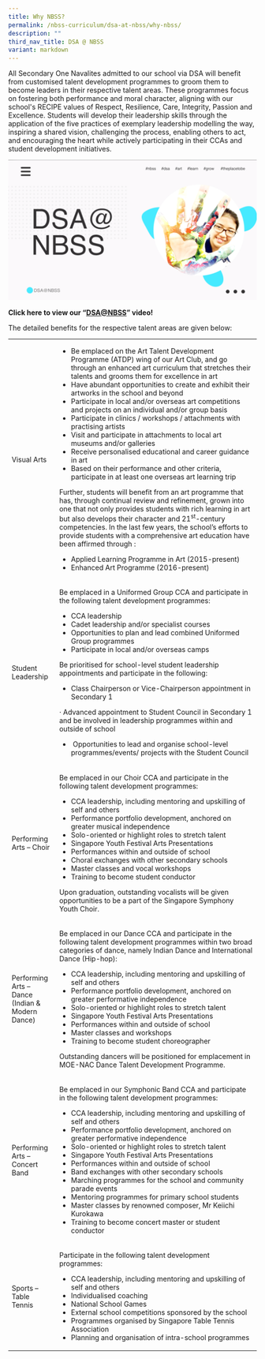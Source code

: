 ```yaml
---
title: Why NBSS?
permalink: /nbss-curriculum/dsa-at-nbss/why-nbss/
description: ""
third_nav_title: DSA @ NBSS
variant: markdown
---
```

<p>All Secondary One Navalites admitted to our school via DSA will benefit from customised talent development programmes to groom them to become leaders in their respective talent areas. These programmes focus on fostering both performance and moral character, aligning with our school's RECIPE values of Respect, Resilience, Care, Integrity, Passion and Excellence. Students will develop their leadership skills through the application of the five practices of exemplary leadership modelling the way, inspiring a shared vision, challenging the process, enabling others to act, and encouraging the heart while actively participating in their CCAs and student development initiatives.</p>
<img src="/images/y1.png">
<p><strong>Click here to view our “<a href="https://www.youtube.com/watch?v=dz-6f1xY22E&amp;feature=youtu.be">DSA@NBSS</a></strong><strong>” video!</strong></p>
<p>The detailed benefits for the respective talent areas are given below:</p>
<table>
<tbody>
<tr>
<td width="87">
<p>Visual Arts</p>
</td>
<td width="514">
<ul>
<li>Be emplaced on the Art Talent Development Programme (ATDP) wing of our Art Club, and go through an enhanced art curriculum that stretches their talents and grooms them for excellence in art</li>
<li>Have abundant opportunities to create and exhibit their artworks in the school and beyond</li>
<li>Participate in local and/or overseas art competitions and projects on an individual and/or group basis</li>
<li>Participate in clinics / workshops / attachments with practising artists</li>
<li>Visit and participate in attachments to local art museums and/or galleries</li>
<li>Receive personalised educational and career guidance in art</li>
<li>Based on their performance and other criteria, participate in at least one overseas art learning trip</li>
</ul>
<p>Further, students will benefit from an art programme that has, through continual review and refinement, grown into one that not only provides students with rich learning in art but also develops their character and 21<sup>st</sup>-century competencies. In the last few years, the school’s efforts to provide students with a comprehensive art education have been affirmed through :</p>
<ul>

<li>Applied Learning Programme in Art (2015-present)</li>
<li>Enhanced Art Programme (2016-present)</li>
</ul>
</td>
</tr>
<tr>
<td width="87">
<p>Student Leadership</p>
</td>
<td width="514">
<p>Be emplaced in a Uniformed Group CCA and participate in the following talent development programmes:</p>
<ul>
<li>CCA leadership</li>
<li>Cadet leadership and/or specialist courses</li>
<li>Opportunities to plan and lead combined Uniformed Group programmes</li>
<li>Participate in local and/or overseas camps</li>
</ul>
<p>Be prioritised for school-level student leadership appointments and participate in the following:</p>
<ul>
<li>Class Chairperson or Vice-Chairperson appointment in Secondary 1</li>
</ul>
<p>· Advanced appointment to Student Council in Secondary 1 and be involved in leadership programmes within and outside of school</p>
<ul>
<li>&nbsp;Opportunities to lead and organise school-level programmes/events/ projects with the Student Council&nbsp;</li>
</ul>
</td>
</tr>
<tr>
<td width="87">
<p>Performing Arts – Choir</p>
</td>
<td width="514">
<p>Be emplaced in our Choir CCA and participate in the following talent development programmes:</p>
<ul>
<li>CCA leadership, including mentoring and upskilling of self and others</li>
<li>Performance portfolio development, anchored on greater musical independence</li>
<li>Solo-oriented or highlight roles to stretch talent</li>
<li>Singapore Youth Festival Arts Presentations</li>
<li>Performances within and outside of school</li>
<li>Choral exchanges with other secondary schools</li>
<li>Master classes and vocal workshops</li>
<li>Training to become student conductor</li>
</ul>
<p>Upon graduation, outstanding vocalists will be given opportunities to be a part of the Singapore Symphony Youth Choir.</p>
</td>
</tr>
<tr>
<td width="87">
<p>Performing Arts – Dance (Indian &amp; Modern Dance)</p>
</td>
<td width="514">
<p>Be emplaced in our Dance CCA and participate in the following talent development programmes within two broad categories of dance, namely Indian Dance and International Dance (Hip-hop):</p>
<ul>
<li>CCA leadership, including mentoring and upskilling of self and others</li>
<li>Performance portfolio development, anchored on greater performative independence</li>
<li>Solo-oriented or highlight roles to stretch talent</li>
<li>Singapore Youth Festival Arts Presentations</li>
<li>Performances within and outside of school</li>
<li>Master classes and workshops</li>
<li>Training to become student choreographer</li>
</ul>
<p>Outstanding dancers will be positioned for emplacement in MOE-NAC Dance Talent Development Programme.</p>
</td>
</tr>
<tr>
<td width="87">
<p>Performing Arts – Concert Band</p>
</td>
<td width="514">
<p>Be emplaced in our Symphonic Band CCA and participate in the following talent development programmes:</p>
<ul>
<li>CCA leadership, including mentoring and upskilling of self and others</li>
<li>Performance portfolio development, anchored on greater performative independence</li>
<li>Solo-oriented or highlight roles to stretch talent</li>
<li>Singapore Youth Festival Arts Presentations</li>
<li>Performances within and outside of school</li>
<li>Band exchanges with other secondary schools</li>
<li>Marching programmes for the school and community parade events</li>
<li>Mentoring programmes for primary school students</li>
<li>Master classes by renowned composer, Mr Keiichi Kurokawa</li>
<li>Training to become concert master or student conductor</li>
</ul>
</td>
</tr>
<tr>
<td width="87">
<p>Sports – Table Tennis</p>
</td>
<td width="514">
<p>Participate in the following talent development programmes:</p>
<ul>
<li>CCA leadership, including mentoring and upskilling of self and others</li>
<li>Individualised coaching</li>
<li>National School Games</li>
<li>External school competitions sponsored by the school</li>
<li>Programmes organised by Singapore Table Tennis Association</li>
<li>Planning and organisation of intra-school programmes</li>
</ul>
</td>
</tr>
</tbody>
</table>